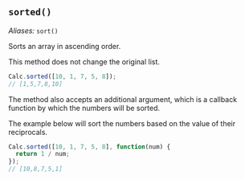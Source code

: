 ## `sorted()`

*Aliases:* `sort()`

Sorts an array in ascending order.

This method does not change the original list.

```javascript
Calc.sorted([10, 1, 7, 5, 8]);
// [1,5,7,8,10]
```

The method also accepts an additional argument, which is a callback function by which the numbers will be sorted.

The example below will sort the numbers based on the value of their reciprocals.

```javascript
Calc.sorted([10, 1, 7, 5, 8], function(num) {
  return 1 / num;
});
// [10,8,7,5,1]
```

